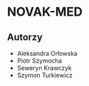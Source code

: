 # NOVAK-MED

## Autorzy
- Aleksandra Orłowska
- Piotr Szymocha
- Seweryn Krawczyk
- Szymon Turkiewicz

